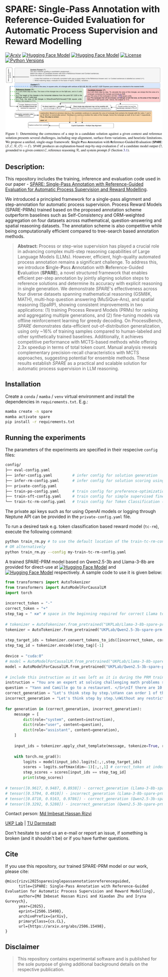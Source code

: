 # SPARE: Single-Pass Annotation with Reference-Guided Evaluation for Automatic Process Supervision and Reward Modelling
[![Arxiv](https://img.shields.io/badge/Arxiv-2506.15498-red?style=flat-square&logo=arxiv&logoColor=white)](https://arxiv.org/abs/2506.15498)
[![Hugging Face Model](https://img.shields.io/badge/HuggingFace-Qwen2.5--3b--spare--prm--math-yellow)](https://huggingface.co/UKPLab/Qwen2.5-3b-spare-prm-math)
[![Hugging Face Model](https://img.shields.io/badge/HuggingFace-Llama--3--8b--spare--prm--math-yellow)](https://huggingface.co/UKPLab/Llama-3-8b-spare-prm-math)
[![License](https://img.shields.io/badge/License-Apache_2.0-blue.svg)](https://www.apache.org/licenses/LICENSE-2.0)
[![Python Versions](https://img.shields.io/badge/Python-3.10-blue.svg?style=flat&logo=python&logoColor=white)](https://www.python.org/)
<!-- [![CI](https://github.com/UKPLab/arxiv2025-repa-prm/actions/workflows/main.yml/badge.svg)](https://github.com/UKPLab/arxiv2025-repa-prm/actions/workflows/main.yml) -->

<p  align="center">
  <!-- <img src='static/images/spare-overview.png' width='200'> -->
  <img src='static/images/spare-overview.png'>
</p>

## Description:

This repository includes the training, inference and evaluation code used in our paper - [SPARE: Single-Pass Annotation with Reference-Guided Evaluation for Automatic Process Supervision and Reward Modelling](https://arxiv.org/abs/2506.15498). 

We introduced a principled framework for a single-pass alignment and step-annotation for automatic process supervision. Process Reward Models (SPARE-PRMs) trained based on the proposed annotation scheme outperform baselines such as Self-Consistency and ORM-weighted aggregation on four datasets across mathematical, question-answering and spatial reasoning datasets. The annotation scheme is also competitive while being computationally efficient compared to tree-search based annotation methods.

<!-- This is the official template for new Python projects at UKP Lab. It was adapted for the needs of UKP Lab from the excellent [python-project-template](https://github.com/rochacbruno/python-project-template/) by [rochacbruno](https://github.com/rochacbruno).

It should help you start your project and give you continuous status updates on the development through [GitHub Actions](https://docs.github.com/en/actions). -->

> **Abstract:** Process or step-wise supervision has played a crucial role in advancing complex multi-step reasoning capabilities of Large Language Models (LLMs). However, efficient, high-quality automated process annotation remains a significant challenge. To address this, we introduce **S**ingle-**P**ass **A**nnotation with **R**eference-Guided **E**valuation (**SPARE**), a novel structured framework that enables efficient per-step annotation by jointly aligning solution steps to reference solutions and determine its accuracy with explicit reasoning in single generation. We demonstrate *SPARE*'s effectiveness across four diverse datasets spanning mathematical reasoning (GSM8K, MATH), multi-hop question answering (MuSiQue-Ans), and spatial reasoning (SpaRP), showing consistent improvements in two applications: (1) training Process Reward Models (PRMs) for ranking and aggregating multiple generations, and (2) fine-tuning models via offline reinforcement learning for greedy decoding. On ProcessBench, *SPARE* demonstrates data-efficient out-of-distribution generalization, using only ~16% of training samples compared to human-labeled and other synthetically trained baselines. Additionally, it achieves competitive performance with MCTS-based methods while offering 2.3x speedup in terms of total token count. Manual analysis reveals complementary precision-recall characteristics with MCTS approaches, suggesting potential for ensemble methods. These results establish *SPARE* as a practical and scalable solution for automatic process supervision in LLM reasoning.

## Installation

Create a `conda` / `mamba` / `venv` virtual environment and install the dependencies in `requirements.txt`. E.g.:

```bash
mamba create -n spare
mamba activate spare
pip install -r requirements.txt
```

## Running the experiments

The parameters of the experiments are specified in their respecive `config` files:

```bash
config/
├── eval-config.yaml
├── infer-config.yaml         # infer config for solution generation
├── infer-rm-config.yaml      # infer config for solution scoring using Reward Model (RM)
├── private-config.yaml
├── train-po-config.yaml      # train config for preference-optimization (PO)
├── train-sft-config.yaml     # train config for simple supervised fine-tuning (SFT)
└── train-tc-rm-config.yaml   # train config for Token Classification (TC) based Reward Model (RM)
```

The private api keys such as for using OpenAI models or logging through Neptune API can be provided in the `private-config.yaml` file.

To run a desired task e.g. token classification based reward model (`tc-rm`), execute the following command:

```bash
python train_rm.py # to use the default location of the train-tc-rm-config 
# OR alternatively
python train_rm.py --config my-train-tc-rm-config.yaml
```

A trained SPARE-PRM model based on Qwen2.5-3b and Llama-3-8b are provided for direct-use at [![Hugging Face Model](https://img.shields.io/badge/HuggingFace-Qwen2.5--3b--spare--prm--math-yellow)](https://huggingface.co/UKPLab/Qwen2.5-3b-spare-prm-math) and [![Hugging Face Model](https://img.shields.io/badge/HuggingFace-Llama--3--8b--spare--prm--math-yellow)](https://huggingface.co/UKPLab/Llama-3-8b-spare-prm-math) respectively. A sample code to use it is given below:

```python
from transformers import AutoTokenizer
from transformers import AutoModelForCausalLM
import torch

incorrect_token = "-"
correct_token = "+"
step_tag = " ки" # space in the beginning required for correct Llama tokenization

# tokenizer = AutoTokenizer.from_pretrained("UKPLab/Llama-3-8b-spare-prm-math")
tokenizer = AutoTokenizer.from_pretrained("UKPLab/Qwen2.5-3b-spare-prm-math")

step_target_ids = tokenizer.convert_tokens_to_ids([incorrect_token, correct_token])
step_tag_id = tokenizer.encode(step_tag)[-1] 

device = "cuda:0"
# model = AutoModelForCausalLM.from_pretrained("UKPLab/Llama-3-8b-spare-prm-math").to(device).eval()
model = AutoModelForCausalLM.from_pretrained("UKPLab/Qwen2.5-3b-spare-prm-math").to(device).eval()

# include this instruction as it was left as it is during the PRM training.
instruction = "You are an expert at solving challenging math problems spanning across various categories and difficulties such as Algebra, Number Theory, Geometry, Counting and Probability, Precalculus etc. For a given math problem, your task is to generate a step-by-step reasoning-based solution providing an answer to the question. Identify the correct concepts, formulas and heuristics that needs to be applied and then derive the contents of the reasoning steps from the given contexts and accurate calculations from the previous reasoning steps."
question = "Yann and Camille go to a restaurant. </S>\nIf there are 10 items on the menu, and each orders one dish, how many different combinations of meals can Yann and Camille order if they refuse to order the same dish? (It does matter who orders what---Yann ordering chicken and Camille ordering fish is different from Yann ordering fish and Camille ordering chicken.)"
correct_generation = "Let's think step by step.\nYann can order 1 of the 10 dishes. ки\nWhen he picks a dish, there are 9 left for Camille to choose from. ки\nThus, there are $10\\cdot 9=\\boxed{90}$ possible combinations.\nHence, the answer is 90. ки\n"
incorrect_generation = "Let's think step by step.\nWithout any restrictions, Yann and Camille could both order the same dish out of the 10 options, for a total of $10 \\cdot 9$ dishes. ки\nHowever, since Yann orders one of the 9 dishes that Camille didn't order (and vice versa), the number of possible combinations becomes $10 \\cdot 9 - 8 = \\boxed{72}$.\nHence, the answer is 72. ки\n"

for generation in (correct_generation, incorrect_generation):
    message = [
        dict(role="system", content=instruction),
        dict(role="user", content=question),
        dict(role="assistant", content=generation),
    ]

    input_ids = tokenizer.apply_chat_template(message, tokenize=True, return_tensors="pt").to(device)

    with torch.no_grad():
        logits = model(input_ids).logits[:,:,step_target_ids]
        scores = logits.softmax(dim=-1)[:,:,1] # correct_token at index 1 in the step_target_ids  
        step_scores = scores[input_ids == step_tag_id]
        print(step_scores)
        
# tensor([0.9617, 0.9487, 0.8938]) - correct_generation (Llama-3-8b-spare-prm-math)
# tensor([0.5794, 0.4910]) - incorrect_generation (Llama-3-8b-spare-prm-math)
# tensor([0.8710, 0.9163, 0.9786]) - correct_generation (Qwen2.5-3b-spare-prm-math)
# tensor([0.3292, 0.5288]) - incorrect_generation (Qwen2.5-3b-spare-prm-math)
```

Contact person: [Md Imbesat Hassan Rizvi](mailto:imbesat.rizvi@tu-darmstadt.de) 

[UKP Lab](https://www.ukp.tu-darmstadt.de/) | [TU Darmstadt](https://www.tu-darmstadt.de/
)

Don't hesitate to send us an e-mail or report an issue, if something is broken (and it shouldn't be) or if you have further questions.


<!-- ## Getting Started

> **DO NOT CLONE OR FORK**

If you want to set up this template:

1. Request a repository on UKP Lab's GitHub by following the standard procedure on the wiki. It will install the template directly. Alternatively, set it up in your personal GitHub account by clicking **[Use this template](https://github.com/rochacbruno/python-project-template/generate)**.
2. Wait until the first run of CI finishes. Github Actions will commit to your new repo with a "✅ Ready to clone and code" message.
3. Delete optional files: 
    - If you don't need automatic documentation generation, you can delete folder `docs`, file `.github\workflows\docs.yml` and `mkdocs.yml`
    - If you don't want automatic testing, you can delete folder `tests` and file `.github\workflows\tests.yml`
    - If you do not wish to have a project page, delete folder `static` and files `.nojekyll`, `index.html`
4. Read the file [ABOUT_THIS_TEMPLATE.md](ABOUT_THIS_TEMPLATE.md)  for more information about development. -->

## Cite

If you use this repository, our trained SPARE-PRM model or our work, please cite:

```
@misc{rizvi2025sparesinglepassannotationreferenceguided,
      title={SPARE: Single-Pass Annotation with Reference-Guided Evaluation for Automatic Process Supervision and Reward Modelling}, 
      author={Md Imbesat Hassan Rizvi and Xiaodan Zhu and Iryna Gurevych},
      year={2025},
      eprint={2506.15498},
      archivePrefix={arXiv},
      primaryClass={cs.CL},
      url={https://arxiv.org/abs/2506.15498}, 
}
```

## Disclaimer

> This repository contains experimental software and is published for the sole purpose of giving additional background details on the respective publication. 
